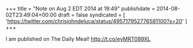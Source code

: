 +++
title = "Note on Aug 2 EDT 2014 at 19:49"
publishdate = 2014-08-02T23:49:04+00:00
draft = false
syndicated = [ 'https://twitter.com/chrisjohndeluca/status/495717952776581100?s=20' ]
+++

I am published on The Daily Meal! http://t.co/eyMRT089XL
